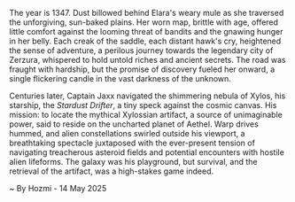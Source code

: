 
The year is 1347.  Dust billowed behind Elara's weary mule as she traversed the unforgiving, sun-baked plains.  Her worn map, brittle with age, offered little comfort against the looming threat of bandits and the gnawing hunger in her belly.  Each creak of the saddle, each distant hawk's cry, heightened the sense of adventure, a perilous journey towards the legendary city of Zerzura, whispered to hold untold riches and ancient secrets.  The road was fraught with hardship, but the promise of discovery fueled her onward, a single flickering candle in the vast darkness of the unknown.

Centuries later, Captain Jaxx navigated the shimmering nebula of Xylos, his starship, the *Stardust Drifter*, a tiny speck against the cosmic canvas.  His mission: to locate the mythical Xylossian artifact, a source of unimaginable power, said to reside on the uncharted planet of Aethel.  Warp drives hummed, and alien constellations swirled outside his viewport, a breathtaking spectacle juxtaposed with the ever-present tension of navigating treacherous asteroid fields and potential encounters with hostile alien lifeforms. The galaxy was his playground, but survival, and the retrieval of the artifact, was a high-stakes game indeed.

~ By Hozmi - 14 May 2025
